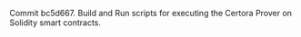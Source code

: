 Commit bc5d667.                    Build and Run scripts for executing the Certora Prover on Solidity smart contracts.